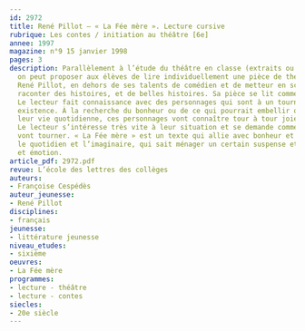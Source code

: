 ```yaml
---
id: 2972
title: René Pillot – « La Fée mère ». Lecture cursive 
rubrique: Les contes / initiation au théâtre [6e]
annee: 1997
magazine: n°9 15 janvier 1998
pages: 3
description: Parallèlement à l’étude du théâtre en classe (extraits ou œuvres intégrales),
  on peut proposer aux élèves de lire individuellement une pièce de théâtre contemporain.
  René Pillot, en dehors de ses talents de comédien et de metteur en scène, sait aussi
  raconter des histoires, et de belles histoires. Sa pièce se lit comme un roman.
  Le lecteur fait connaissance avec des personnages qui sont à un tournant de leur
  existence. À la recherche du bonheur ou de ce qui pourrait embellir ou enrichir
  leur vie quotidienne, ces personnages vont connaître tour à tour joies et déceptions.
  Le lecteur s’intéresse très vite à leur situation et se demande comment les choses
  vont tourner. « La Fée mère » est un texte qui allie avec bonheur et vraisemblance
  le quotidien et l’imaginaire, qui sait ménager un certain suspense et doser comique
  et émotion.
article_pdf: 2972.pdf
revue: L’école des lettres des collèges
auteurs:
- Françoise Cespédès
auteur_jeunesse:
- René Pillot
disciplines:
- français
jeunesse:
- littérature jeunesse
niveau_etudes:
- sixième
oeuvres:
- La Fée mère
programmes:
- lecture - théâtre
- lecture - contes
siecles:
- 20e siècle
---
```


